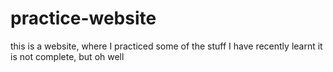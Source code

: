 # practice-website
this is a website, where I practiced some of the stuff I have recently learnt
it is not complete, but oh well
